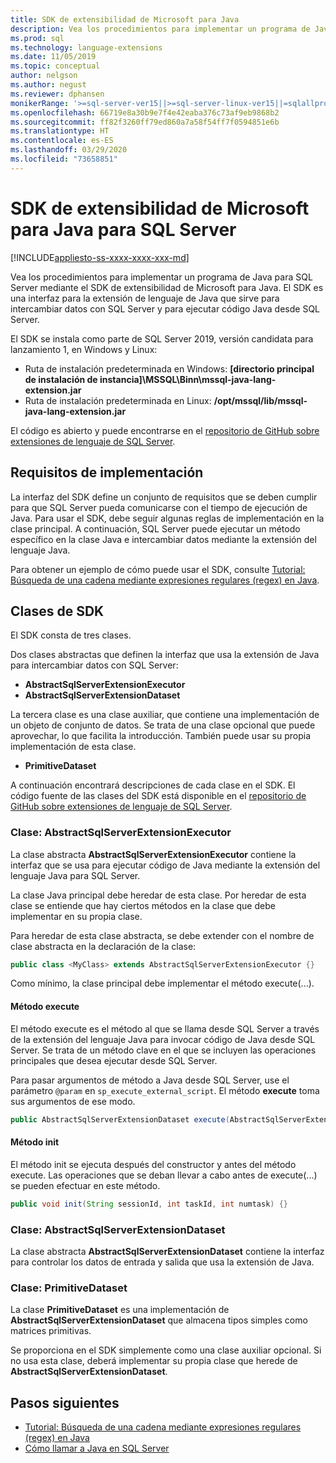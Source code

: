 ```yaml
---
title: SDK de extensibilidad de Microsoft para Java
description: Vea los procedimientos para implementar un programa de Java para SQL Server mediante el SDK de extensibilidad de Microsoft para Java. El SDK es una interfaz para la extensión de lenguaje de Java que sirve para intercambiar datos con SQL Server y para ejecutar código Java desde SQL Server.
ms.prod: sql
ms.technology: language-extensions
ms.date: 11/05/2019
ms.topic: conceptual
author: nelgson
ms.author: negust
ms.reviewer: dphansen
monikerRange: '>=sql-server-ver15||>=sql-server-linux-ver15||=sqlallproducts-allversions'
ms.openlocfilehash: 66719e8a30b9e7f4e42eaba376c73af9eb9868b2
ms.sourcegitcommit: ff82f3260ff79ed860a7a58f54ff7f0594851e6b
ms.translationtype: HT
ms.contentlocale: es-ES
ms.lasthandoff: 03/29/2020
ms.locfileid: "73658851"
---
```

# <a name="microsoft-extensibility-sdk-for-java-for-sql-server"></a>SDK de extensibilidad de Microsoft para Java para SQL Server
[!INCLUDE[appliesto-ss-xxxx-xxxx-xxx-md](../../includes/appliesto-ss-xxxx-xxxx-xxx-md.md)]

Vea los procedimientos para implementar un programa de Java para SQL Server mediante el SDK de extensibilidad de Microsoft para Java. El SDK es una interfaz para la extensión de lenguaje de Java que sirve para intercambiar datos con SQL Server y para ejecutar código Java desde SQL Server.

El SDK se instala como parte de SQL Server 2019, versión candidata para lanzamiento 1, en Windows y Linux:

+ Ruta de instalación predeterminada en Windows: **[directorio principal de instalación de instancia]\MSSQL\Binn\mssql-java-lang-extension.jar**
+ Ruta de instalación predeterminada en Linux: **/opt/mssql/lib/mssql-java-lang-extension.jar**

El código es abierto y puede encontrarse en el [repositorio de GitHub sobre extensiones de lenguaje de SQL Server](https://github.com/microsoft/sql-server-language-extensions).

## <a name="implementation-requirements"></a>Requisitos de implementación

La interfaz del SDK define un conjunto de requisitos que se deben cumplir para que SQL Server pueda comunicarse con el tiempo de ejecución de Java. Para usar el SDK, debe seguir algunas reglas de implementación en la clase principal. A continuación, SQL Server puede ejecutar un método específico en la clase Java e intercambiar datos mediante la extensión del lenguaje Java.

Para obtener un ejemplo de cómo puede usar el SDK, consulte [Tutorial: Búsqueda de una cadena mediante expresiones regulares (regex) en Java](../tutorials/search-for-string-using-regular-expressions-in-java.md).

## <a name="sdk-classes"></a>Clases de SDK

El SDK consta de tres clases.

Dos clases abstractas que definen la interfaz que usa la extensión de Java para intercambiar datos con SQL Server:

- **AbstractSqlServerExtensionExecutor**
- **AbstractSqlServerExtensionDataset**

La tercera clase es una clase auxiliar, que contiene una implementación de un objeto de conjunto de datos. Se trata de una clase opcional que puede aprovechar, lo que facilita la introducción. También puede usar su propia implementación de esta clase.

- **PrimitiveDataset**

A continuación encontrará descripciones de cada clase en el SDK. El código fuente de las clases del SDK está disponible en el [repositorio de GitHub sobre extensiones de lenguaje de SQL Server](https://github.com/microsoft/sql-server-language-extensions/tree/master/language-extensions/java/sdk).

### <a name="class-abstractsqlserverextensionexecutor"></a>Clase: AbstractSqlServerExtensionExecutor

La clase abstracta **AbstractSqlServerExtensionExecutor** contiene la interfaz que se usa para ejecutar código de Java mediante la extensión del lenguaje Java para SQL Server.

La clase Java principal debe heredar de esta clase. Por heredar de esta clase se entiende que hay ciertos métodos en la clase que debe implementar en su propia clase.

Para heredar de esta clase abstracta, se debe extender con el nombre de clase abstracta en la declaración de la clase:

```java
public class <MyClass> extends AbstractSqlServerExtensionExecutor {}
```

Como mínimo, la clase principal debe implementar el método execute(...).

#### <a name="method-execute"></a>Método execute

El método execute es el método al que se llama desde SQL Server a través de la extensión del lenguaje Java para invocar código de Java desde SQL Server. Se trata de un método clave en el que se incluyen las operaciones principales que desea ejecutar desde SQL Server.

Para pasar argumentos de método a Java desde SQL Server, use el parámetro `@param` en `sp_execute_external_script`. El método **execute** toma sus argumentos de ese modo.

```java
public AbstractSqlServerExtensionDataset execute(AbstractSqlServerExtensionDataset input, LinkedHashMap<String, Object> params)  {}
```

#### <a name="method-init"></a>Método init

El método init se ejecuta después del constructor y antes del método execute. Las operaciones que se deban llevar a cabo antes de execute(...) se pueden efectuar en este método.

```java
public void init(String sessionId, int taskId, int numtask) {}
```

### <a name="class-abstractsqlserverextensiondataset"></a>Clase: AbstractSqlServerExtensionDataset

La clase abstracta **AbstractSqlServerExtensionDataset** contiene la interfaz para controlar los datos de entrada y salida que usa la extensión de Java.


### <a name="class-primitivedataset"></a>Clase: PrimitiveDataset

La clase **PrimitiveDataset** es una implementación de **AbstractSqlServerExtensionDataset** que almacena tipos simples como matrices primitivas.

Se proporciona en el SDK simplemente como una clase auxiliar opcional. Si no usa esta clase, deberá implementar su propia clase que herede de **AbstractSqlServerExtensionDataset**.  

## <a name="next-steps"></a>Pasos siguientes

+ [Tutorial: Búsqueda de una cadena mediante expresiones regulares (regex) en Java](../tutorials/search-for-string-using-regular-expressions-in-java.md)
+ [Cómo llamar a Java en SQL Server](call-java-from-sql.md)
